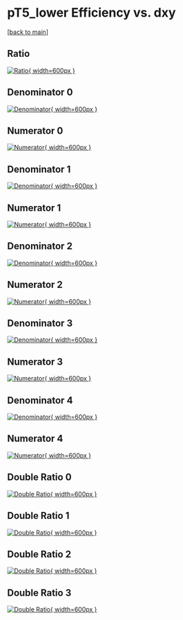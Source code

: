 # pT5_lower Efficiency vs. dxy

[[back to main](./)]



## Ratio

[![Ratio](../mtv/var/pT5_lower_loweta_211_0_eff_dxy.png){ width=600px }](../mtv/var/pT5_lower_loweta_211_0_eff_dxy.pdf)

## Denominator 0

[![Denominator](../mtv/den/pT5_lower_loweta_211_0_eff_dxy_den0.png){ width=600px }](../mtv/den/pT5_lower_loweta_211_0_eff_dxy_den0.pdf)

## Numerator 0

[![Numerator](../mtv/num/pT5_lower_loweta_211_0_eff_dxy_num0.png){ width=600px }](../mtv/num/pT5_lower_loweta_211_0_eff_dxy_num0.pdf)

## Denominator 1

[![Denominator](../mtv/den/pT5_lower_loweta_211_0_eff_dxy_den1.png){ width=600px }](../mtv/den/pT5_lower_loweta_211_0_eff_dxy_den1.pdf)

## Numerator 1

[![Numerator](../mtv/num/pT5_lower_loweta_211_0_eff_dxy_num1.png){ width=600px }](../mtv/num/pT5_lower_loweta_211_0_eff_dxy_num1.pdf)

## Denominator 2

[![Denominator](../mtv/den/pT5_lower_loweta_211_0_eff_dxy_den2.png){ width=600px }](../mtv/den/pT5_lower_loweta_211_0_eff_dxy_den2.pdf)

## Numerator 2

[![Numerator](../mtv/num/pT5_lower_loweta_211_0_eff_dxy_num2.png){ width=600px }](../mtv/num/pT5_lower_loweta_211_0_eff_dxy_num2.pdf)

## Denominator 3

[![Denominator](../mtv/den/pT5_lower_loweta_211_0_eff_dxy_den3.png){ width=600px }](../mtv/den/pT5_lower_loweta_211_0_eff_dxy_den3.pdf)

## Numerator 3

[![Numerator](../mtv/num/pT5_lower_loweta_211_0_eff_dxy_num3.png){ width=600px }](../mtv/num/pT5_lower_loweta_211_0_eff_dxy_num3.pdf)

## Denominator 4

[![Denominator](../mtv/den/pT5_lower_loweta_211_0_eff_dxy_den4.png){ width=600px }](../mtv/den/pT5_lower_loweta_211_0_eff_dxy_den4.pdf)

## Numerator 4

[![Numerator](../mtv/num/pT5_lower_loweta_211_0_eff_dxy_num4.png){ width=600px }](../mtv/num/pT5_lower_loweta_211_0_eff_dxy_num4.pdf)

## Double Ratio 0

[![Double Ratio](../mtv/ratio/pT5_lower_loweta_211_0_eff_dxy_ratio0.png){ width=600px }](../mtv/ratio/pT5_lower_loweta_211_0_eff_dxy_ratio0.pdf)

## Double Ratio 1

[![Double Ratio](../mtv/ratio/pT5_lower_loweta_211_0_eff_dxy_ratio1.png){ width=600px }](../mtv/ratio/pT5_lower_loweta_211_0_eff_dxy_ratio1.pdf)

## Double Ratio 2

[![Double Ratio](../mtv/ratio/pT5_lower_loweta_211_0_eff_dxy_ratio2.png){ width=600px }](../mtv/ratio/pT5_lower_loweta_211_0_eff_dxy_ratio2.pdf)

## Double Ratio 3

[![Double Ratio](../mtv/ratio/pT5_lower_loweta_211_0_eff_dxy_ratio3.png){ width=600px }](../mtv/ratio/pT5_lower_loweta_211_0_eff_dxy_ratio3.pdf)

